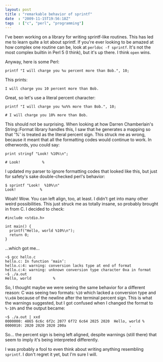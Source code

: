 ```yaml
---
layout: post
title : "remarkable behavior of sprintf"
date  : "2009-11-15T19:56:18Z"
tags  : ["c", "perl", "programming"]
---
```

I've been working on a library for writing sprintf-like routines.  This has led
me to learn quite a lot about sprintf.  If you're ever looking to be amazed at
how complex one routine can be, look at `perldoc -f sprintf`.  It's not the
most complex builtin in Perl 5 (I think), but it's up there.  I think `open`
wins.

Anyway, here is some Perl:

    printf "I will charge you %u percent more than Bob.", 10;

This prints:

    I will charge you 10 percent more than Bob.

Great, so let's use a literal percent character:

    printf "I will charge you %u%% more than Bob.", 10;

    # I will charge you 10% more than Bob.

This should not be surprising.  When looking at how Darren Chamberlain's
String::Format library handles this, I saw that he generates a mapping so that
'%' is treated as the literal percent sign.  This struck me as wrong, because
it meant that all the formatting codes would continue to work.  In otherwords,
you could say:

    print stringf "Look! %10%\n";

    # Look!          %

I updated my parser to ignore formatting codes that looked like this, but just
for safety's sake double-checked perl's behavior:

    $ sprintf "Look!  %10%\n"
    Look!           %

Woah!  Wow.  You can left align, too, at least.  I didn't get into many other
weird possibilities.  This just struck me as totally insane, so probably
brought in from C.  I decided to check:

    #include <stdio.h>

    int main() {
      printf("Hello, world %10%\n");
      return 0;
    }

...which got me...

    ~$ gcc hello.c
    hello.c: In function ‘main’:
    hello.c:4: warning: conversion lacks type at end of format
    hello.c:4: warning: unknown conversion type character 0xa in format
    ~$ ./a.out
    Hello, world          %

So, I thought maybe we were seeing the same behavior for a different reason: C
was seeing two formats: `%10` which lacked a conversion type and `%\x0A`
because of the newline after the terminal percent sign.  This is what the
warnings suggested, but I got confused when I changed the format to `%-10%` and
the output became:

    ~$ ./a.out | xxd
    0000000: 4865 6c6c 6f2c 2077 6f72 6c64 2025 2020  Hello, world %  
    0000010: 2020 2020 2020 200a                             .

So... the percent sign is being left aligned, despite warnings (still there)
that seem to imply it's being interpreted differently.

I was probably a fool to even think about writing anything resembling
`sprintf`.  I don't regret it yet, but I'm sure I will.

